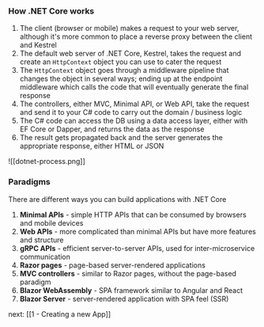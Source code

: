 ### How .NET Core works
1. The client (browser or mobile) makes a request to your web server, although it's more common to place a reverse proxy between the client and Kestrel
2. The default web server of .NET Core, Kestrel, takes the request and create an `HttpContext` object you can use to cater the request
3. The `HttpContext` object goes through a middleware pipeline that changes the object in several ways; ending up at the endpoint middleware which calls the code that will eventually generate the final response
4. The controllers, either MVC, Minimal API, or Web API, take the request and send it to your C# code to carry out the domain / business logic
5. The C# code can access the DB using a data access layer, either with EF Core or Dapper, and returns the data as the response
6. The result gets propagated back and the server generates the appropriate response, either HTML or JSON

![[dotnet-process.png]]

### Paradigms
There are different ways you can build applications with .NET Core
1. **Minimal APIs** - simple HTTP APIs that can be consumed by browsers and mobile devices
2. **Web APIs** - more complicated than minimal APIs but have more features and structure
3. **gRPC APIs** - efficient server-to-server APIs, used for inter-microservice communication
4. **Razor pages** - page-based server-rendered applications
5. **MVC controllers** - similar to Razor pages, without the page-based paradigm
6. **Blazor WebAssembly** - SPA framework similar to Angular and React
7. **Blazor Server** - server-rendered application with SPA feel (SSR)

next: [[1 - Creating a new App]]
